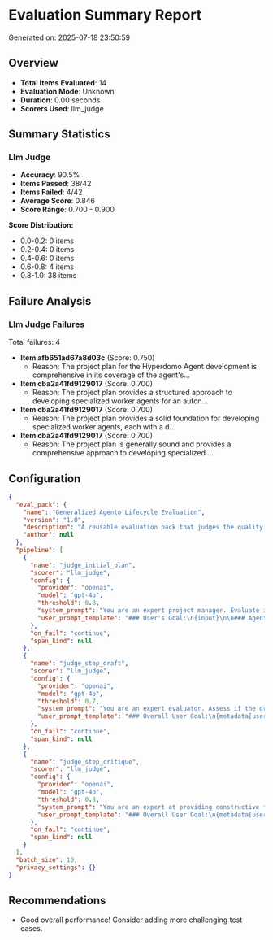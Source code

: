 # Evaluation Summary Report

Generated on: 2025-07-18 23:50:59

## Overview

- **Total Items Evaluated**: 14
- **Evaluation Mode**: Unknown
- **Duration**: 0.00 seconds
- **Scorers Used**: llm_judge

## Summary Statistics

### Llm Judge

- **Accuracy**: 90.5%
- **Items Passed**: 38/42
- **Items Failed**: 4/42
- **Average Score**: 0.846
- **Score Range**: 0.700 - 0.900

**Score Distribution:**
  - 0.0-0.2: 0 items
  - 0.2-0.4: 0 items
  - 0.4-0.6: 0 items
  - 0.6-0.8: 4 items
  - 0.8-1.0: 38 items

## Failure Analysis

### Llm Judge Failures

Total failures: 4

- **Item afb651ad67a8d03c** (Score: 0.750)
  - Reason: The project plan for the Hyperdomo Agent development is comprehensive in its coverage of the agent's...
- **Item cba2a41fd9129017** (Score: 0.700)
  - Reason: The project plan provides a structured approach to developing specialized worker agents for an auton...
- **Item cba2a41fd9129017** (Score: 0.700)
  - Reason: The project plan provides a solid foundation for developing specialized worker agents, each with a d...
- **Item cba2a41fd9129017** (Score: 0.700)
  - Reason: The project plan is generally sound and provides a comprehensive approach to developing specialized ...

## Configuration

```json
{
  "eval_pack": {
    "name": "Generalized Agento Lifecycle Evaluation",
    "version": "1.0",
    "description": "A reusable evaluation pack that judges the quality of each step in an Agento workflow by leveraging semantic OTEL attributes. Works on any Agento trace.\n",
    "author": null
  },
  "pipeline": [
    {
      "name": "judge_initial_plan",
      "scorer": "llm_judge",
      "config": {
        "provider": "openai",
        "model": "gpt-4o",
        "threshold": 0.8,
        "system_prompt": "You are an expert project manager. Evaluate if the provided project plan is a sound and comprehensive response to the user's goal. Return JSON with \"score\" (0-1) and \"reasoning\".\n",
        "user_prompt_template": "### User's Goal:\n{input}\n\n### Agent's Generated Plan:\n{output}\n\n### Your Task: Evaluate the plan's quality and alignment with the goal.\n"
      },
      "on_fail": "continue",
      "span_kind": null
    },
    {
      "name": "judge_step_draft",
      "scorer": "llm_judge",
      "config": {
        "provider": "openai",
        "model": "gpt-4o",
        "threshold": 0.7,
        "system_prompt": "You are an expert evaluator. Assess if the draft for step '{metadata[step_name]}' faithfully implements its instructions and criteria, considering the overall user goal. Return JSON with \"score\" and \"reasoning\".\n",
        "user_prompt_template": "### Overall User Goal:\n{metadata[user_goal]}\n\n### Instructions for '{metadata[step_name]}':\n{input}\n\n### Evaluation Criteria for this Step:\n{expected_output}\n\n### Agent's Draft for this Step:\n{output}\n\n### Your Task: Evaluate how well the draft fulfills its specific instructions.\n"
      },
      "on_fail": "continue",
      "span_kind": null
    },
    {
      "name": "judge_step_critique",
      "scorer": "llm_judge",
      "config": {
        "provider": "openai",
        "model": "gpt-4o",
        "threshold": 0.8,
        "system_prompt": "You are an expert at providing constructive feedback. Evaluate if the critique for '{metadata[step_name]}' is insightful, actionable, and likely to improve the draft to better meet the user's goal. Return JSON with \"score\" and \"reasoning\".\n",
        "user_prompt_template": "### Overall User Goal:\n{metadata[user_goal]}\n\n### Original Draft for '{metadata[step_name]}' (to be critiqued):\n{input}\n\n### Agent's Critique of the Draft:\n{output}\n\n### Your Task: Evaluate the quality of the critique. Is it valuable?"
      },
      "on_fail": "continue",
      "span_kind": null
    }
  ],
  "batch_size": 10,
  "privacy_settings": {}
}
```

## Recommendations

- Good overall performance! Consider adding more challenging test cases.